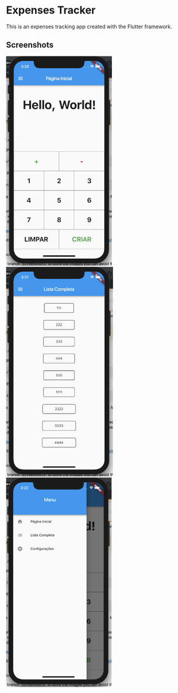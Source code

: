 # Expenses Tracker

This is an expenses tracking app created with the Flutter framework.

## Screenshots

<a href="/assets/print1.png"><img src="/assets/print1.png" height="570"></a>
<a href="/assets/print2.png"><img src="/assets/print2.png" height="570"></a>
<a href="/assets/print3.png"><img src="/assets/print3.png" height="570"></a>
